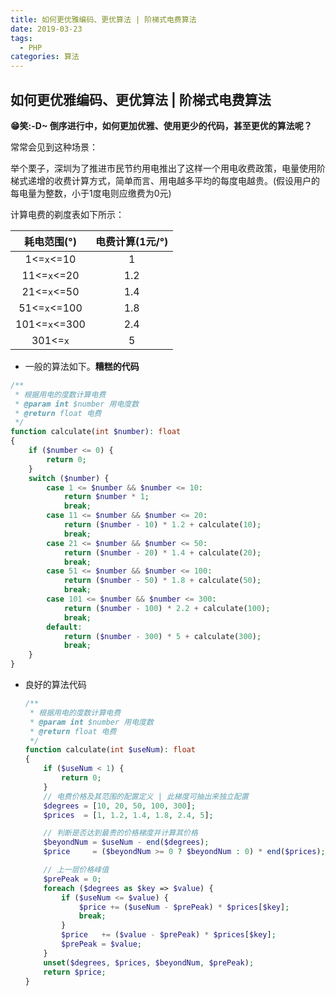 ```yaml
---
title: 如何更优雅编码、更优算法 | 阶梯式电费算法
date: 2019-03-23
tags:
  - PHP
categories: 算法
---
```




##  如何更优雅编码、更优算法 | 阶梯式电费算法 

**😁笑:-D~ 倒序进行中，如何更加优雅、使用更少的代码，甚至更优的算法呢？**

<!-- more -->

常常会见到这种场景：

举个栗子，深圳为了推进市民节约用电推出了这样一个用电收费政策，电量使用阶梯式递增的收费计算方式，简单而言、用电越多平均的每度电越贵。(假设用户的每电量为整数，小于1度电则应缴费为0元)

计算电费的剃度表如下所示：

|  耗电范围(°)  | 电费计算(1元/°) |
| :-----------: | :-------------: |
|  1<=`x`<=10   |        1        |
|  11<=`x`<=20  |       1.2       |
|  21<=`x`<=50  |       1.4       |
| 51<=`x`<=100  |       1.8       |
| 101<=`x`<=300 |       2.4       |
|   301<=`x`    |        5        |

- 一般的算法如下。**糟糕的代码**

```php
/**
 * 根据用电的度数计算电费
 * @param int $number 用电度数
 * @return float 电费
 */
function calculate(int $number): float
{
    if ($number <= 0) {
        return 0;
    }
    switch ($number) {
        case 1 <= $number && $number <= 10:
            return $number * 1;
            break;
        case 11 <= $number && $number <= 20:
            return ($number - 10) * 1.2 + calculate(10);
            break;
        case 21 <= $number && $number <= 50:
            return ($number - 20) * 1.4 + calculate(20);
            break;
        case 51 <= $number && $number <= 100:
            return ($number - 50) * 1.8 + calculate(50);
            break;
        case 101 <= $number && $number <= 300:
            return ($number - 100) * 2.2 + calculate(100);
            break;
        default:
            return ($number - 300) * 5 + calculate(300);
            break;
    }
}
```



- 良好的算法代码

  ```php
  /**
   * 根据用电的度数计算电费
   * @param int $number 用电度数
   * @return float 电费
   */
  function calculate(int $useNum): float
  {
      if ($useNum < 1) {
          return 0;
      }
      // 电费价格及其范围的配置定义 | 此梯度可抽出来独立配置
      $degrees = [10, 20, 50, 100, 300];
      $prices  = [1, 1.2, 1.4, 1.8, 2.4, 5];
  
      // 判断是否达到最贵的价格梯度并计算其价格
      $beyondNum = $useNum - end($degrees);
      $price     = ($beyondNum >= 0 ? $beyondNum : 0) * end($prices);
  
      // 上一层价格峰值
      $prePeak = 0;
      foreach ($degrees as $key => $value) {
          if ($useNum <= $value) {
              $price += ($useNum - $prePeak) * $prices[$key];
              break;
          }
          $price   += ($value - $prePeak) * $prices[$key];
          $prePeak = $value;
      }
      unset($degrees, $prices, $beyondNum, $prePeak);
      return $price;
  }
  ```
